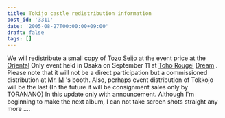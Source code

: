```yaml
---
title: Tokijo castle redistribution information
post_id: '3311'
date: '2005-08-27T00:00:00+09:00'
draft: false
tags: []
---
```


We will redistribute a small [copy](/!/thA/) of [Tozo Seijo](/!/thA/) at the event price at the [Oriental](/!/thA/) Only event held in Osaka on September 11 at [Toho Rougei](/!/thA/) [Dream](http://karen.saiin.net/%7Ekouroumu-toho/) . Please note that it will not be a direct participation but a commissioned distribution at Mr. [M](http://www.geocities.jp/nip_sigurem/) 's booth. Also, perhaps event distribution of Tokkojo will be the last (In the future it will be consignment sales only by TORANANO) In this update only with announcement. Although I'm beginning to make the next album, I can not take screen shots straight any more ....